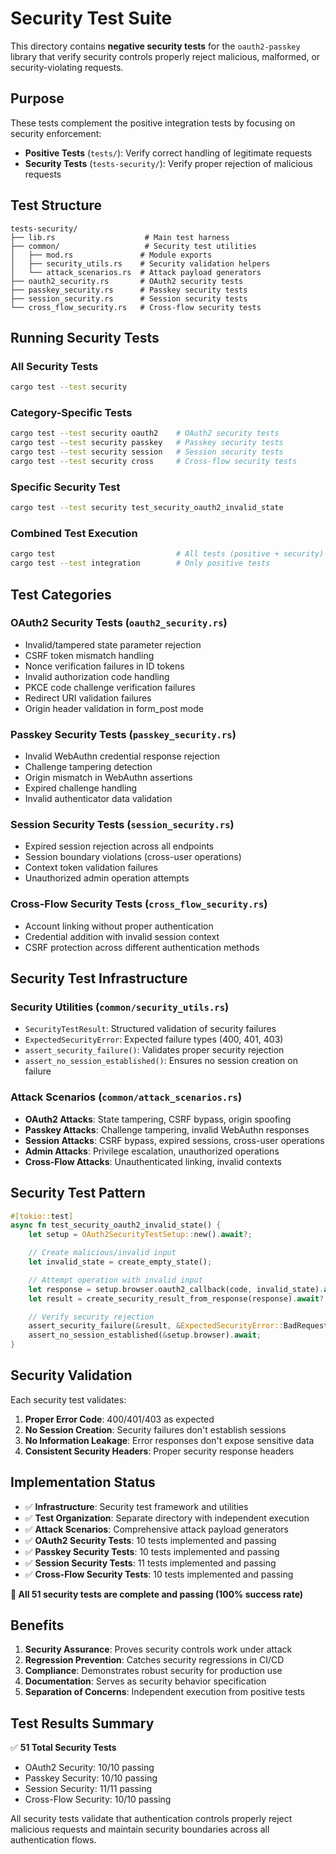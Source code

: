 # Security Test Suite

This directory contains **negative security tests** for the `oauth2-passkey` library that verify security controls properly reject malicious, malformed, or security-violating requests.

## Purpose

These tests complement the positive integration tests by focusing on security enforcement:
- **Positive Tests** (`tests/`): Verify correct handling of legitimate requests
- **Security Tests** (`tests-security/`): Verify proper rejection of malicious requests

## Test Structure

```
tests-security/
├── lib.rs                    # Main test harness
├── common/                   # Security test utilities
│   ├── mod.rs               # Module exports
│   ├── security_utils.rs    # Security validation helpers
│   └── attack_scenarios.rs  # Attack payload generators
├── oauth2_security.rs       # OAuth2 security tests
├── passkey_security.rs      # Passkey security tests
├── session_security.rs      # Session security tests
└── cross_flow_security.rs   # Cross-flow security tests
```

## Running Security Tests

### All Security Tests
```bash
cargo test --test security
```

### Category-Specific Tests
```bash
cargo test --test security oauth2    # OAuth2 security tests
cargo test --test security passkey   # Passkey security tests
cargo test --test security session   # Session security tests
cargo test --test security cross     # Cross-flow security tests
```

### Specific Security Test
```bash
cargo test --test security test_security_oauth2_invalid_state
```

### Combined Test Execution
```bash
cargo test                           # All tests (positive + security)
cargo test --test integration        # Only positive tests
```

## Test Categories

### OAuth2 Security Tests (`oauth2_security.rs`)
- Invalid/tampered state parameter rejection
- CSRF token mismatch handling
- Nonce verification failures in ID tokens
- Invalid authorization code handling
- PKCE code challenge verification failures
- Redirect URI validation failures
- Origin header validation in form_post mode

### Passkey Security Tests (`passkey_security.rs`)
- Invalid WebAuthn credential response rejection
- Challenge tampering detection
- Origin mismatch in WebAuthn assertions
- Expired challenge handling
- Invalid authenticator data validation

### Session Security Tests (`session_security.rs`)
- Expired session rejection across all endpoints
- Session boundary violations (cross-user operations)
- Context token validation failures
- Unauthorized admin operation attempts

### Cross-Flow Security Tests (`cross_flow_security.rs`)
- Account linking without proper authentication
- Credential addition with invalid session context
- CSRF protection across different authentication methods

## Security Test Infrastructure

### Security Utilities (`common/security_utils.rs`)
- `SecurityTestResult`: Structured validation of security failures
- `ExpectedSecurityError`: Expected failure types (400, 401, 403)
- `assert_security_failure()`: Validates proper security rejection
- `assert_no_session_established()`: Ensures no session creation on failure

### Attack Scenarios (`common/attack_scenarios.rs`)
- **OAuth2 Attacks**: State tampering, CSRF bypass, origin spoofing
- **Passkey Attacks**: Challenge tampering, invalid WebAuthn responses
- **Session Attacks**: CSRF bypass, expired sessions, cross-user operations
- **Admin Attacks**: Privilege escalation, unauthorized operations
- **Cross-Flow Attacks**: Unauthenticated linking, invalid contexts

## Security Test Pattern

```rust
#[tokio::test]
async fn test_security_oauth2_invalid_state() {
    let setup = OAuth2SecurityTestSetup::new().await?;

    // Create malicious/invalid input
    let invalid_state = create_empty_state();

    // Attempt operation with invalid input
    let response = setup.browser.oauth2_callback(code, invalid_state).await?;
    let result = create_security_result_from_response(response).await?;

    // Verify security rejection
    assert_security_failure(&result, &ExpectedSecurityError::BadRequest, "empty state test");
    assert_no_session_established(&setup.browser).await;
}
```

## Security Validation

Each security test validates:
1. **Proper Error Code**: 400/401/403 as expected
2. **No Session Creation**: Security failures don't establish sessions
3. **No Information Leakage**: Error responses don't expose sensitive data
4. **Consistent Security Headers**: Proper security response headers

## Implementation Status

- ✅ **Infrastructure**: Security test framework and utilities
- ✅ **Test Organization**: Separate directory with independent execution
- ✅ **Attack Scenarios**: Comprehensive attack payload generators
- ✅ **OAuth2 Security Tests**: 10 tests implemented and passing
- ✅ **Passkey Security Tests**: 10 tests implemented and passing
- ✅ **Session Security Tests**: 11 tests implemented and passing
- ✅ **Cross-Flow Security Tests**: 10 tests implemented and passing

**🎉 All 51 security tests are complete and passing (100% success rate)**

## Benefits

1. **Security Assurance**: Proves security controls work under attack
2. **Regression Prevention**: Catches security regressions in CI/CD
3. **Compliance**: Demonstrates robust security for production use
4. **Documentation**: Serves as security behavior specification
5. **Separation of Concerns**: Independent execution from positive tests

## Test Results Summary

✅ **51 Total Security Tests**
- OAuth2 Security: 10/10 passing
- Passkey Security: 10/10 passing
- Session Security: 11/11 passing
- Cross-Flow Security: 10/10 passing

All security tests validate that authentication controls properly reject malicious requests and maintain security boundaries across all authentication flows.